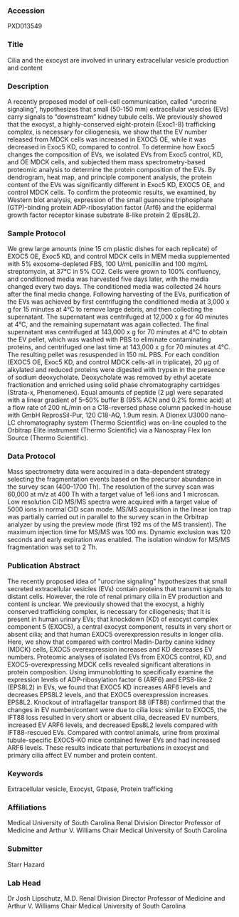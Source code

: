 ### Accession
PXD013549

### Title
Cilia and the exocyst are involved in urinary extracellular vesicle production and content

### Description
A recently proposed model of cell-cell communication, called “urocrine signaling”, hypothesizes that small (50-150 mm) extracellular vesicles (EVs) carry signals to “downstream” kidney tubule cells. We previously showed that the exocyst, a highly-conserved eight-protein (Exoc1-8) trafficking complex, is necessary for ciliogenesis, we show that the EV number released from MDCK cells was increased in EXOC5 OE, while it was decreased in Exoc5 KD, compared to control.  To determine how Exoc5 changes the composition of EVs, we isolated EVs from Exoc5 control, KD, and OE MDCK cells, and subjected them mass spectrometry-based proteomic analysis to determine the protein composition of the EVs. By dendrogram, heat map, and principle component analysis, the protein content of the EVs was significantly different in Exoc5 KD, EXOC5 OE, and control MDCK cells. To confirm the proteomic results, we examined, by Western blot analysis, expression of the small guanosine triphosphate (GTP)-binding protein ADP-ribosylation factor (Arf6) and the epidermal growth factor receptor kinase substrate 8-like protein 2 (Eps8L2).

### Sample Protocol
We grew large amounts (nine 15 cm plastic dishes for each replicate) of EXOC5 OE, Exoc5 KD, and control MDCK cells in MEM media supplemented with 5% exosome-depleted FBS, 100 U/mL penicillin and 100 mg/mL streptomycin, at 37°C in 5% CO2. Cells were grown to 100% confluency, and conditioned media was harvested five days later, with the media changed every two days. The conditioned media was collected 24 hours after the final media change. Following harvesting of the EVs, purification of the EVs was achieved by first centrifuging the conditioned media at 3,000 x g for 15 minutes at 4°C to remove large debris, and then collecting the supernatant. The supernatant was centrifuged at 12,000 x g for 40 minutes at 4°C, and the remaining supernatant was again collected. The final supernatant was centrifuged at 143,000 x g for 70 minutes at 4°C to obtain the EV pellet, which was washed with PBS to eliminate contaminating proteins, and centrifuged one last time at 143,000 x g for 70 minutes at 4°C.  The resulting pellet was resuspended in 150 mL PBS.  For each condition (EXOC5 OE, Exoc5 KD, and control MDCK cells-all in triplicate), 20 µg of alkylated and reduced proteins were digested with trypsin in the presence of sodium deoxycholate. Deoxycholate was removed by ethyl acetate fractionation and enriched using solid phase chromatography cartridges (Strata-x, Phenomenex). Equal amounts of peptide (2 µg) were separated with a linear gradient of 5–50% buffer B (95% ACN and 0.2% formic acid) at a flow rate of 200 nL/min on a C18-reversed phase column packed in-house with GmbH ReprosSil-Pur, 120 C18-AQ, 1.9um resin. A Dionex U3000 nano-LC chromatography system (Thermo Scientific) was on-line coupled to the Orbitrap Elite instrument (Thermo Scientific) via a Nanospray Flex Ion Source (Thermo Scientific).

### Data Protocol
Mass spectrometry data were acquired in a data-dependent strategy selecting the fragmentation events based on the precursor abundance in the survey scan (400–1700 Th). The resolution of the survey scan was 60,000 at m/z at 400 Th with a target value of 1e6 ions and 1 microscan. Low resolution CID MS/MS spectra were acquired with a target value of 5000 ions in normal CID scan mode. MS/MS acquisition in the linear ion trap was partially carried out in parallel to the survey scan in the Orbitrap analyzer by using the preview mode (first 192 ms of the MS transient). The maximum injection time for MS/MS was 100 ms. Dynamic exclusion was 120 seconds and early expiration was enabled. The isolation window for MS/MS fragmentation was set to 2 Th.

### Publication Abstract
The recently proposed idea of "urocrine signaling" hypothesizes that small secreted extracellular vesicles (EVs) contain proteins that transmit signals to distant cells. However, the role of renal primary cilia in EV production and content is unclear. We previously showed that the exocyst, a highly conserved trafficking complex, is necessary for ciliogenesis; that it is present in human urinary EVs; that knockdown (KD) of exocyst complex component 5 (EXOC5), a central exocyst component, results in very short or absent cilia; and that human EXOC5 overexpression results in longer cilia. Here, we show that compared with control Madin-Darby canine kidney (MDCK) cells, EXOC5 overexpression increases and KD decreases EV numbers. Proteomic analyses of isolated EVs from EXOC5 control, KD, and EXOC5-overexpressing MDCK cells revealed significant alterations in protein composition. Using immunoblotting to specifically examine the expression levels of ADP-ribosylation factor 6 (ARF6) and EPS8-like 2 (EPS8L2) in EVs, we found that EXOC5 KD increases ARF6 levels and decreases EPS8L2 levels, and that EXOC5 overexpression increases EPS8L2. Knockout of intraflagellar transport 88 (IFT88) confirmed that the changes in EV number/content were due to cilia loss: similar to EXOC5, the IFT88 loss resulted in very short or absent cilia, decreased EV numbers, increased EV ARF6 levels, and decreased Eps8L2 levels compared with IFT88-rescued EVs. Compared with control animals, urine from proximal tubule-specific EXOC5-KO mice contained fewer EVs and had increased ARF6 levels. These results indicate that perturbations in exocyst and primary cilia affect EV number and protein content.

### Keywords
Extracellular vesicle, Exocyst, Gtpase, Protein trafficking

### Affiliations
Medical University of South Carolina
Renal Division Director Professor of Medicine and Arthur V. Williams Chair Medical University of South Carolina

### Submitter
Starr Hazard

### Lab Head
Dr Josh Lipschutz, M.D.
Renal Division Director Professor of Medicine and Arthur V. Williams Chair Medical University of South Carolina


